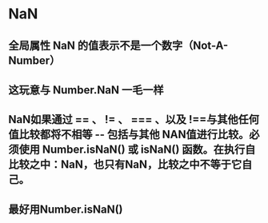 # NaN

## 全局属性 NaN 的值表示不是一个数字（Not-A-Number）

## 这玩意与 Number.NaN 一毛一样

## NaN如果通过 == 、 != 、 === 、以及 !==与其他任何值比较都将不相等 -- 包括与其他 NAN值进行比较。必须使用 Number.isNaN() 或 isNaN() 函数。在执行自比较之中：NaN，也只有NaN，比较之中不等于它自己。

## 最好用Number.isNaN()